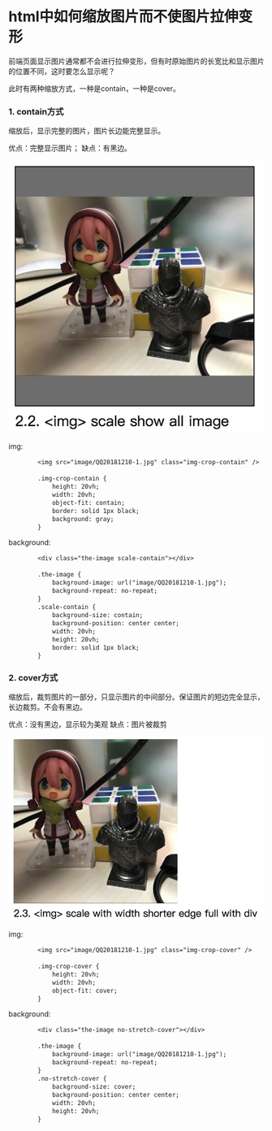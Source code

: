 # html中如何缩放图片而不使图片拉伸变形
前端页面显示图片通常都不会进行拉伸变形，但有时原始图片的长宽比和显示图片的位置不同，这时要怎么显示呢？

此时有两种缩放方式，一种是contain，一种是cover。

### 1. contain方式
缩放后，显示完整的图片，图片长边能完整显示。

优点：完整显示图片；
缺点：有黑边。

![Alt text](image/contain-demo.png?raw=true "Contain")

img:
```
        <img src="image/QQ20181210-1.jpg" class="img-crop-contain" />

        .img-crop-contain {
            height: 20vh;
            width: 20vh;
            object-fit: contain;
            border: solid 1px black;
            background: gray;
        }
```

background:
```
        <div class="the-image scale-contain"></div>

        .the-image {
            background-image: url("image/QQ20181210-1.jpg");
            background-repeat: no-repeat;
        }
        .scale-contain {
            background-size: contain;
            background-position: center center;
            width: 20vh;
            height: 20vh;
            border: solid 1px black;
        }
```

### 2. cover方式
缩放后，裁剪图片的一部分，只显示图片的中间部分。保证图片的短边完全显示，长边裁剪。不会有黑边。

优点：没有黑边，显示较为美观
缺点：图片被裁剪

![Alt text](image/cover-demo.png?raw=true "Cover")


img:
```
        <img src="image/QQ20181210-1.jpg" class="img-crop-cover" />

        .img-crop-cover {
            height: 20vh;
            width: 20vh;
            object-fit: cover;
        }
```

background:
```
        <div class="the-image no-stretch-cover"></div>

        .the-image {
            background-image: url("image/QQ20181210-1.jpg");
            background-repeat: no-repeat;
        }
        .no-stretch-cover {
            background-size: cover;
            background-position: center center;
            width: 20vh;
            height: 20vh;
        }
```
